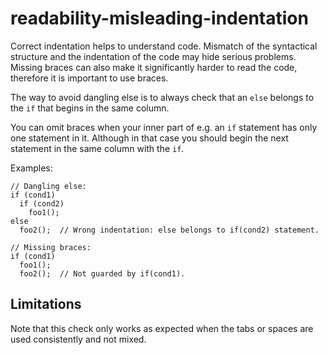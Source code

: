readability-misleading-indentation
==================================

Correct indentation helps to understand code. Mismatch of the
syntactical structure and the indentation of the code may hide serious
problems. Missing braces can also make it significantly harder to read
the code, therefore it is important to use braces.

The way to avoid dangling else is to always check that an `else` belongs
to the `if` that begins in the same column.

You can omit braces when your inner part of e.g. an `if` statement has
only one statement in it. Although in that case you should begin the
next statement in the same column with the `if`.

Examples:

    // Dangling else:
    if (cond1)
      if (cond2)
        foo1();
    else
      foo2();  // Wrong indentation: else belongs to if(cond2) statement.

    // Missing braces:
    if (cond1)
      foo1();
      foo2();  // Not guarded by if(cond1).

Limitations
-----------

Note that this check only works as expected when the tabs or spaces are
used consistently and not mixed.
